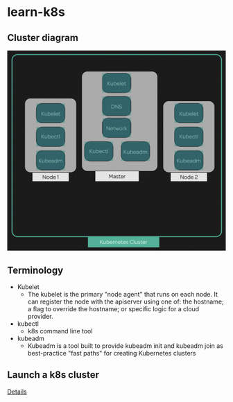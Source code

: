 # learn-k8s

## Cluster diagram
![](cluster.png)

## Terminology 
- Kubelet
    - The kubelet is the primary "node agent" that runs on each node. It can register the node with the apiserver using one of: the hostname; a flag to override the hostname; or specific logic for a cloud provider.
- kubectl
    - k8s command line tool
- kubeadm
    - Kubeadm is a tool built to provide kubeadm init and kubeadm join as best-practice "fast paths" for creating Kubernetes clusters

## Launch a k8s cluster
[Details](/lessons/install/index.md)
